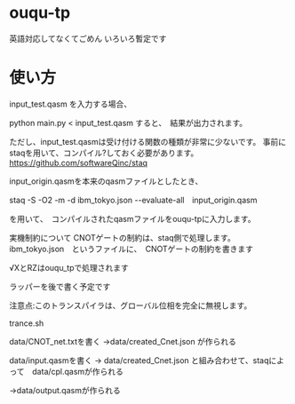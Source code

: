 # ouqu-tp

英語対応してなくてごめん
いろいろ暫定です

# 使い方

input_test.qasm を入力する場合、

python main.py < input_test.qasm
すると、　結果が出力されます。

ただし、input_test.qasmは受け付ける関数の種類が非常に少ないです。
事前にstaqを用いて、コンパイル?しておく必要があります。
https://github.com/softwareQinc/staq

input_origin.qasmを本来のqasmファイルとしたとき、

staq -S -O2 -m -d ibm_tokyo.json --evaluate-all　input_origin.qasm

を用いて、　コンパイルされたqasmファイルをouqu-tpに入力します。

実機制約について
CNOTゲートの制約は、staq側で処理します。
ibm_tokyo.json　というファイルに、　CNOTゲートの制約を書きます

√XとRZはouqu_tpで処理されます

ラッパーを後で書く予定です


注意点:このトランスパイラは、グローバル位相を完全に無視します。


trance.sh

data/CNOT_net.txtを書く
->data/created_Cnet.json が作られる

data/input.qasmを書く
-> data/created_Cnet.json と組み合わせて、staqによって　data/cpl.qasmが作られる

->data/output.qasmが作られる





